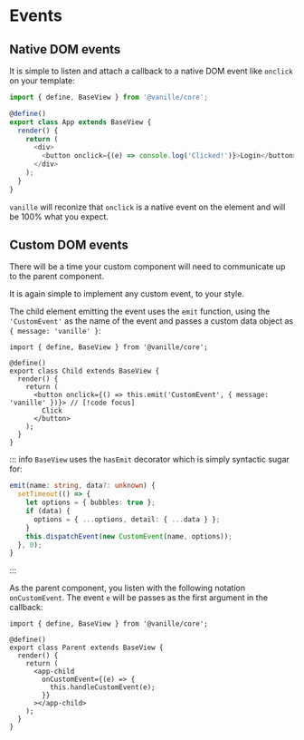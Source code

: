 # Events

## Native DOM events

It is simple to listen and attach a callback to a native DOM event like `onclick` on your template:

```ts
import { define, BaseView } from '@vanille/core';

@define()
export class App extends BaseView {
  render() {
    return (
      <div>
        <button onclick={(e) => console.log('Clicked!')}>Login</button> // [!code focus]
      </div>
    );
  }
}
```

`vanille` will reconize that `onclick` is a native event on the element and will be 100% what you expect.

## Custom DOM events

There will be a time your custom component will need to communicate up to the parent component.

It is again simple to implement any custom event, to your style.

The child element emitting the event uses the `emit` function, using the `'CustomEvent'` as the name of the event and passes a custom data object as `{ message: 'vanille' }`:

```tsx{7}
import { define, BaseView } from '@vanille/core';

@define()
export class Child extends BaseView {
  render() {
    return (
      <button onclick={() => this.emit('CustomEvent', { message: 'vanille' })}> // [!code focus]
        Click
      </button>
    );
  }
}
```

::: info
`BaseView` uses the `hasEmit` decorator which is simply syntactic sugar for:

```ts
emit(name: string, data?: unknown) {
  setTimeout(() => {
    let options = { bubbles: true };
    if (data) {
      options = { ...options, detail: { ...data } };
    }
    this.dispatchEvent(new CustomEvent(name, options));
  }, 0);
}
```

:::

As the parent component, you listen with the following notation `onCustomEvent`. The event `e` will be passes as the first argument in the callback:

```ts{8-9}
import { define, BaseView } from '@vanille/core';

@define()
export class Parent extends BaseView {
  render() {
    return (
      <app-child
        onCustomEvent={(e) => {
          this.handleCustomEvent(e);
        }}
      ></app-child>
    );
  }
}
```
